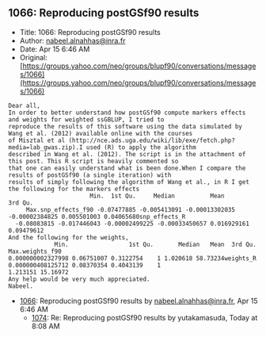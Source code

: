 ## 1066: Reproducing postGSf90 results

- Title: 1066: Reproducing postGSf90 results
- Author: nabeel.alnahhas@inra.fr
- Date: Apr 15 6:46 AM
- Original: [https://groups.yahoo.com/neo/groups/blupf90/conversations/messages/1066](https://groups.yahoo.com/neo/groups/blupf90/conversations/messages/1066)

```
Dear all,
In order to better understand how postGSf90 compute markers effects and weights for weighted ssGBLUP, I tried to
reproduce the results of this software using the data simulated by Wang et al. (2012) available online with the courses
of Misztal et al (http://nce.ads.uga.edu/wiki/lib/exe/fetch.php?media=lab_gwas.zip).I used (R) to apply the algorithm
described in Wang et al. (2012). The script is in the attachment of this post. This R script is heavily commented so
that one can easily understand what is been done.When I compare the results of postGSf90 (a single iteration) with
results of simply following the algorithm of Wang et al., in R I get the following for the markers effects
				       Min.	 1st Qu.	 Median 		 Mean		    3rd Qu.    
	 Max.snp_effects_f90 -0.07477885 -0.005413091 -0.00013302035 -0.00002384825 0.005501003 0.04065680snp_effects_R
  -0.08083815 -0.017446043 -0.00002499225 -0.00033450657 0.016929161 0.09479612
And the following for the weights,
			 Min.			      1st Qu.	    Median	 Mean  3rd Qu.	   Max.weights_f90
0.000000002327998 0.06751007 0.3122754	  1 1.020618 58.73234weights_R	 0.000000408125712 0.08370354 0.4043139    1
1.213151 15.16972
Any help would be very much appreciated.
Nabeel.
```

- [1066](1066.md): Reproducing postGSf90 results by nabeel.alnahhas@inra.fr, Apr 15 6:46 AM
    - [1074](1074.md): Re: Reproducing postGSf90 results by yutakamasuda, Today at 8:08 AM
